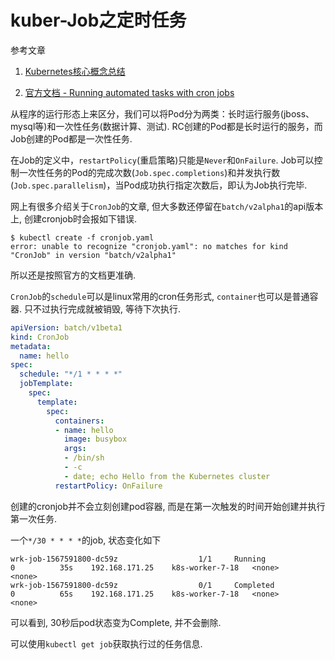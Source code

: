 # kuber-Job之定时任务

参考文章

1. [Kubernetes核心概念总结](https://www.cnblogs.com/zhenyuyaodidiao/p/6500720.html)

2. [官方文档 - Running automated tasks with cron jobs](https://kubernetes.io/docs/tasks/job/automated-tasks-with-cron-jobs/)

从程序的运行形态上来区分，我们可以将Pod分为两类：长时运行服务(jboss、mysql等)和一次性任务(数据计算、测试). RC创建的Pod都是长时运行的服务，而Job创建的Pod都是一次性任务. 

在Job的定义中，`restartPolicy`(重启策略)只能是`Never`和`OnFailure`. Job可以控制一次性任务的Pod的完成次数(`Job.spec.completions`)和并发执行数(`Job.spec.parallelism`)，当Pod成功执行指定次数后，即认为Job执行完毕. 

网上有很多介绍关于`CronJob`的文章, 但大多数还停留在`batch/v2alpha1`的api版本上, 创建cronjob时会报如下错误.

```
$ kubectl create -f cronjob.yaml 
error: unable to recognize "cronjob.yaml": no matches for kind "CronJob" in version "batch/v2alpha1"
```

所以还是按照官方的文档更准确.

`CronJob`的`schedule`可以是linux常用的cron任务形式, `container`也可以是普通容器. 只不过执行完成就被销毁, 等待下次执行.

```yml
apiVersion: batch/v1beta1
kind: CronJob
metadata:
  name: hello
spec:
  schedule: "*/1 * * * *"
  jobTemplate:
    spec:
      template:
        spec:
          containers:
          - name: hello
            image: busybox
            args:
            - /bin/sh
            - -c
            - date; echo Hello from the Kubernetes cluster
          restartPolicy: OnFailure
```

创建的cronjob并不会立刻创建pod容器, 而是在第一次触发的时间开始创建并执行第一次任务.

一个`*/30 * * * *`的job, 状态变化如下

```
wrk-job-1567591800-dc59z                  1/1     Running             0          35s    192.168.171.25    k8s-worker-7-18   <none>           <none>
wrk-job-1567591800-dc59z                  0/1     Completed           0          65s    192.168.171.25    k8s-worker-7-18   <none>           <none>
```
可以看到, 30秒后pod状态变为Complete, 并不会删除.

可以使用`kubectl get job`获取执行过的任务信息.
